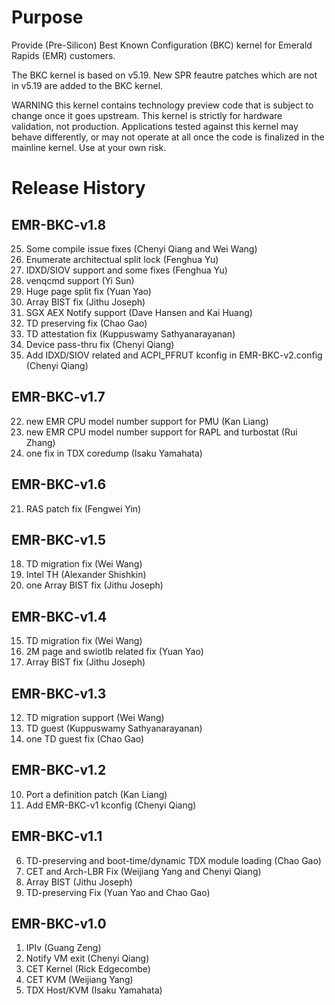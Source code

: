Purpose
=======
Provide (Pre-Silicon) Best Known Configuration (BKC) kernel for Emerald Rapids
(EMR) customers.

The BKC kernel is based on v5.19. New SPR feautre patches which are not
in v5.19 are added to the BKC kernel.

WARNING this kernel contains technology preview code that is
subject to change once it goes upstream. This kernel is
strictly for hardware validation, not production. Applications
tested against this kernel may behave differently, or may not
operate at all once the code is finalized in the mainline kernel.
Use at your own risk.

Release History
===============

EMR-BKC-v1.8
------------
25. Some compile issue fixes (Chenyi Qiang and Wei Wang)
26. Enumerate architectual split lock (Fenghua Yu)
27. IDXD/SIOV support and some fixes (Fenghua Yu)
28. venqcmd support (Yi Sun)
29. Huge page split fix (Yuan Yao)
30. Array BIST fix (Jithu Joseph)
31. SGX AEX Notify support (Dave Hansen and Kai Huang)
32. TD preserving fix (Chao Gao)
33. TD attestation fix (Kuppuswamy Sathyanarayanan)
34. Device pass-thru fix (Chenyi Qiang)
35. Add IDXD/SIOV related and ACPI_PFRUT kconfig in EMR-BKC-v2.config (Chenyi Qiang)

EMR-BKC-v1.7
------------
22. new EMR CPU model number support for PMU (Kan Liang)
23. new EMR CPU model number support for RAPL and turbostat (Rui Zhang)
24. one fix in TDX coredump (Isaku Yamahata)

EMR-BKC-v1.6
------------
21. RAS patch fix (Fengwei Yin)

EMR-BKC-v1.5
------------
18. TD migration fix (Wei Wang)
19. Intel TH (Alexander Shishkin)
20. one Array BIST fix (Jithu Joseph)

EMR-BKC-v1.4
------------
15. TD migration fix (Wei Wang)
16. 2M page and swiotlb related fix (Yuan Yao)
17. Array BIST fix (Jithu Joseph)

EMR-BKC-v1.3
------------
12. TD migration support (Wei Wang)
13. TD guest (Kuppuswamy Sathyanarayanan)
14. one TD guest fix (Chao Gao)

EMR-BKC-v1.2
------------
10. Port a definition patch (Kan Liang)
11. Add EMR-BKC-v1 kconfig (Chenyi Qiang)

EMR-BKC-v1.1
------------
6. TD-preserving and boot-time/dynamic TDX module loading (Chao Gao)
7. CET and Arch-LBR Fix (Weijiang Yang and Chenyi Qiang)
8. Array BIST (Jithu Joseph)
9. TD-preserving Fix (Yuan Yao and Chao Gao)

EMR-BKC-v1.0
------------
1. IPIv (Guang Zeng)
2. Notify VM exit (Chenyi Qiang)
3. CET Kernel (Rick Edgecombe)
4. CET KVM (Weijiang Yang)
5. TDX Host/KVM (Isaku Yamahata)

